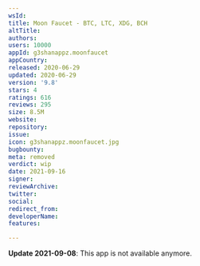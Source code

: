 ```yaml
---
wsId: 
title: Moon Faucet - BTC, LTC, XDG, BCH
altTitle: 
authors: 
users: 10000
appId: g3shanappz.moonfaucet
appCountry: 
released: 2020-06-29
updated: 2020-06-29
version: '9.8'
stars: 4
ratings: 616
reviews: 295
size: 8.5M
website: 
repository: 
issue: 
icon: g3shanappz.moonfaucet.jpg
bugbounty: 
meta: removed
verdict: wip
date: 2021-09-16
signer: 
reviewArchive: 
twitter: 
social: 
redirect_from: 
developerName: 
features: 

---
```


**Update 2021-09-08**: This app is not available anymore.
